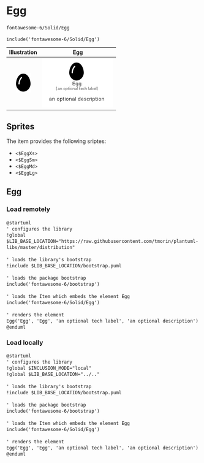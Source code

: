 # Egg


```text
fontawesome-6/Solid/Egg
```

```text
include('fontawesome-6/Solid/Egg')
```



| Illustration | Egg |
| :---: | :---: |
| ![illustration for Illustration](../../fontawesome-6/Solid/Egg.png) | ![illustration for Egg](../../fontawesome-6/Solid/Egg.Local.png) |



## Sprites
The item provides the following sriptes:

- `<$EggXs>`
- `<$EggSm>`
- `<$EggMd>`
- `<$EggLg>`





## Egg

### Load remotely
```plantuml
@startuml
' configures the library
!global $LIB_BASE_LOCATION="https://raw.githubusercontent.com/tmorin/plantuml-libs/master/distribution"

' loads the library's bootstrap
!include $LIB_BASE_LOCATION/bootstrap.puml

' loads the package bootstrap
include('fontawesome-6/bootstrap')

' loads the Item which embeds the element Egg
include('fontawesome-6/Solid/Egg')

' renders the element
Egg('Egg', 'Egg', 'an optional tech label', 'an optional description')
@enduml
```

### Load locally
```plantuml
@startuml
' configures the library
!global $INCLUSION_MODE="local"
!global $LIB_BASE_LOCATION="../.."

' loads the library's bootstrap
!include $LIB_BASE_LOCATION/bootstrap.puml

' loads the package bootstrap
include('fontawesome-6/bootstrap')

' loads the Item which embeds the element Egg
include('fontawesome-6/Solid/Egg')

' renders the element
Egg('Egg', 'Egg', 'an optional tech label', 'an optional description')
@enduml
```


